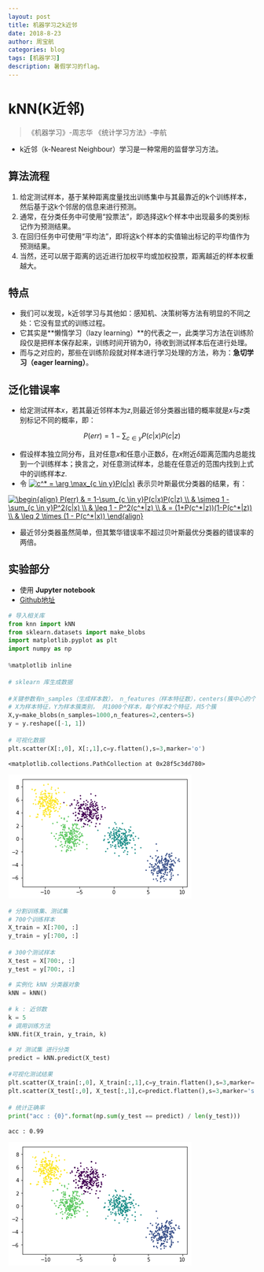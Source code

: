 ```yaml
---
layout: post
title: 机器学习之k近邻
date: 2018-8-23
author: 周宝航
categories: blog
tags: [机器学习]
description: 暑假学习的flag。
---
```


# kNN(K近邻)

> 《机器学习》-周志华
> 《统计学习方法》-李航

- k近邻（k-Nearest Neighbour）学习是一种常用的监督学习方法。

## 算法流程

1. 给定测试样本，基于某种距离度量找出训练集中与其最靠近的k个训练样本，然后基于这k个邻居的信息来进行预测。
2. 通常，在分类任务中可使用“投票法”，即选择这k个样本中出现最多的类别标记作为预测结果。
3. 在回归任务中可使用“平均法”，即将这k个样本的实值输出标记的平均值作为预测结果。
4. 当然，还可以居于距离的远近进行加权平均或加权投票，距离越近的样本权重越大。

## 特点

- 我们可以发现，k近邻学习与其他如：感知机、决策树等方法有明显的不同之处：它没有显式的训练过程。
- 它其实是**懒惰学习（lazy learning）**的代表之一，此类学习方法在训练阶段仅是把样本保存起来，训练时间开销为0，待收到测试样本后在进行处理。
- 而与之对应的，那些在训练阶段就对样本进行学习处理的方法，称为：**急切学习（eager learning）**。

## 泛化错误率
- 给定测试样本$x$，若其最近邻样本为$z$,则最近邻分类器出错的概率就是$x$与$z$类别标记不同的概率，即：

$$P(err)=1-\sum_{c \in y}P(c | x)P(c|z)$$

- 假设样本独立同分布，且对任意$x$和任意小正数$\delta$，在$x$附近$\delta$距离范围内总能找到一个训练样本；换言之，对任意测试样本，总能在任意近的范围内找到上式中的训练样本$z$.
- 令 <a href="https://www.codecogs.com/eqnedit.php?latex=c^*&space;=&space;\arg&space;\max_{c&space;\in&space;y}P(c|x)" target="_blank"><img src="https://latex.codecogs.com/gif.latex?c^*&space;=&space;\arg&space;\max_{c&space;\in&space;y}P(c|x)" title="c^* = \arg \max_{c \in y}P(c|x)" /></a> 表示贝叶斯最优分类器的结果，有：

<a href="https://www.codecogs.com/eqnedit.php?latex=\begin{align}&space;P(err)&space;&&space;=&space;1-\sum_{c&space;\in&space;y}P(c|x)P(c|z)&space;\\&space;&&space;\simeq&space;1&space;-&space;\sum_{c&space;\in&space;y}P^2(c|x)&space;\\&space;&&space;\leq&space;1&space;-&space;P^2(c^*|x)&space;\\&space;&&space;=&space;(1&plus;P(c^*|x))(1-P(c^*|x))&space;\\&space;&&space;\leq&space;2&space;\times&space;(1&space;-&space;P(c^*|x))&space;\end{align}" target="_blank"><img src="https://latex.codecogs.com/gif.latex?\begin{align}&space;P(err)&space;&&space;=&space;1-\sum_{c&space;\in&space;y}P(c|x)P(c|z)&space;\\&space;&&space;\simeq&space;1&space;-&space;\sum_{c&space;\in&space;y}P^2(c|x)&space;\\&space;&&space;\leq&space;1&space;-&space;P^2(c^*|x)&space;\\&space;&&space;=&space;(1&plus;P(c^*|x))(1-P(c^*|x))&space;\\&space;&&space;\leq&space;2&space;\times&space;(1&space;-&space;P(c^*|x))&space;\end{align}" title="\begin{align} P(err) & = 1-\sum_{c \in y}P(c|x)P(c|z) \\ & \simeq 1 - \sum_{c \in y}P^2(c|x) \\ & \leq 1 - P^2(c^*|z) \\ & = (1+P(c^*|z))(1-P(c^*|z)) \\ & \leq 2 \times (1 - P(c^*|x)) \end{align}" /></a>

- 最近邻分类器虽然简单，但其繁华错误率不超过贝叶斯最优分类器的错误率的两倍。

## 实验部分

- 使用 **Jupyter notebook**
- [Github地址](https://github.com/zhoubaohang/machine-learning-notes)

```python
# 导入相关库
from knn import kNN
from sklearn.datasets import make_blobs
import matplotlib.pyplot as plt
import numpy as np

%matplotlib inline

# sklearn 库生成数据

#关键参数有n_samples（生成样本数）， n_features（样本特征数），centers(簇中心的个数或者自定义的簇中心)和cluster_std（簇数据方差，代表簇的聚合程度）
# X为样本特征，Y为样本簇类别， 共1000个样本，每个样本2个特征，共5个簇
X,y=make_blobs(n_samples=1000,n_features=2,centers=5)
y = y.reshape([-1, 1])

# 可视化数据
plt.scatter(X[:,0], X[:,1],c=y.flatten(),s=3,marker='o')
```




    <matplotlib.collections.PathCollection at 0x28f5c3dd780>




![png](\img\2018-08-23-output_1_1.png)



```python
# 分割训练集、测试集
# 700个训练样本
X_train = X[:700, :]
y_train = y[:700, :]

# 300个测试样本
X_test = X[700:, :]
y_test = y[700:, :]
```


```python
# 实例化 kNN 分类器对象
kNN = kNN()

# k : 近邻数
k = 5
# 调用训练方法
kNN.fit(X_train, y_train, k)
```


```python
# 对 测试集 进行分类
predict = kNN.predict(X_test)

#可视化测试结果
plt.scatter(X_train[:,0], X_train[:,1],c=y_train.flatten(),s=3,marker='o')
plt.scatter(X_test[:,0], X_test[:,1],c=predict.flatten(),s=3,marker='s')

# 统计正确率
print("acc : {0}".format(np.sum(y_test == predict) / len(y_test)))
```

    acc : 0.99
    


![png](\img\2018-08-23-output_4_1.png)

